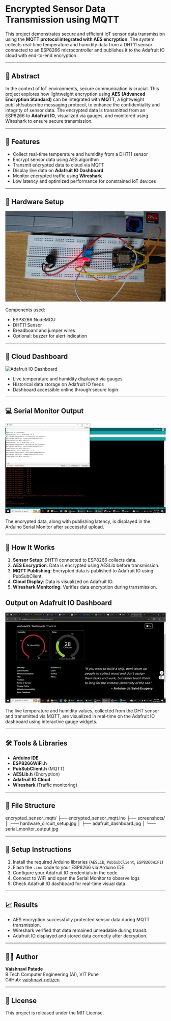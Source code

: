 # Encrypted Sensor Data Transmission using MQTT

This project demonstrates secure and efficient IoT sensor data transmission using the **MQTT protocol integrated with AES encryption**. The system collects real-time temperature and humidity data from a DHT11 sensor connected to an ESP8266 microcontroller and publishes it to the Adafruit IO cloud with end-to-end encryption.

---

## 📝 Abstract

In the context of IoT environments, secure communication is crucial. This project explores how lightweight encryption using **AES (Advanced Encryption Standard)** can be integrated with **MQTT**, a lightweight publish/subscribe messaging protocol, to enhance the confidentiality and integrity of sensor data. The encrypted data is transmitted from an ESP8266 to **Adafruit IO**, visualized via gauges, and monitored using Wireshark to ensure secure transmission.

---

## 🔧 Features

- Collect real-time temperature and humidity from a DHT11 sensor
- Encrypt sensor data using AES algorithm
- Transmit encrypted data to cloud via MQTT
- Display live data on **Adafruit IO Dashboard**
- Monitor encrypted traffic using **Wireshark**
- Low latency and optimized performance for constrained IoT devices

---

## 🔩 Hardware Setup

![Circuit Setup](screenshots/hardware_circuit_setup.jpg)

Components used:
- ESP8266 NodeMCU
- DHT11 Sensor
- Breadboard and jumper wires
- Optional: buzzer for alert indication

---

## 📡 Cloud Dashboard

![Adafruit IO Dashboard](screenshots/adafruit_dashboard.jpg)

- Live temperature and humidity displayed via gauges  
- Historical data storage on Adafruit IO feeds  
- Dashboard accessible online through secure login  

---

## 💻 Serial Monitor Output

![Serial Monitor](screenshots/serial_monitor_output.jpg)

The encrypted data, along with publishing latency, is displayed in the Arduino Serial Monitor after successful upload.

---

## 🔐 How It Works

1. **Sensor Setup**: DHT11 connected to ESP8266 collects data.
2. **AES Encryption**: Data is encrypted using AESLib before transmission.
3. **MQTT Publishing**: Encrypted data is published to Adafruit IO using PubSubClient.
4. **Cloud Display**: Data is visualized on Adafruit IO.
5. **Wireshark Monitoring**: Verifies data encryption during transmission.


## Output on Adafruit IO Dashboard

![Adafruit Output](screenshots/Adafruit_output.jpg)

The live temperature and humidity values, collected from the DHT sensor and transmitted via MQTT, are visualized in real-time on the Adafruit IO dashboard using interactive gauge widgets.

---

## 🛠 Tools & Libraries

- **Arduino IDE**
- **ESP8266WiFi.h**
- **PubSubClient.h** (MQTT)
- **AESLib.h** (Encryption)
- **Adafruit IO Cloud**
- **Wireshark** (Traffic monitoring)

---

## 📂 File Structure

encrypted_sensor_mqtt/
├── encrypted_sensor_mqtt.ino
├── screenshots/
│ ├── hardware_circuit_setup.jpg
│ ├── adafruit_dashboard.jpg
│ └── serial_monitor_output.jpg



---

## 🚀 Setup Instructions

1. Install the required Arduino libraries (`AESLib`, `PubSubClient`, `ESP8266WiFi`)
2. Flash the `.ino` code to your ESP8266 via Arduino IDE
3. Configure your Adafruit IO credentials in the code
4. Connect to WiFi and open the Serial Monitor to observe logs
5. Check Adafruit IO dashboard for real-time visual data

---

## 📈 Results

- AES encryption successfully protected sensor data during MQTT transmission.
- Wireshark verified that data remained unreadable during transit.
- Adafruit IO displayed and stored data correctly after decryption.

---


## 👩‍💻 Author

**Vaishnavi Patade**  
B.Tech Computer Engineering (AI), VIT Pune  
GitHub: [vaishnavi-netizen](https://github.com/vaishnavi-netizen)

---

## 📃 License

This project is released under the MIT License.

